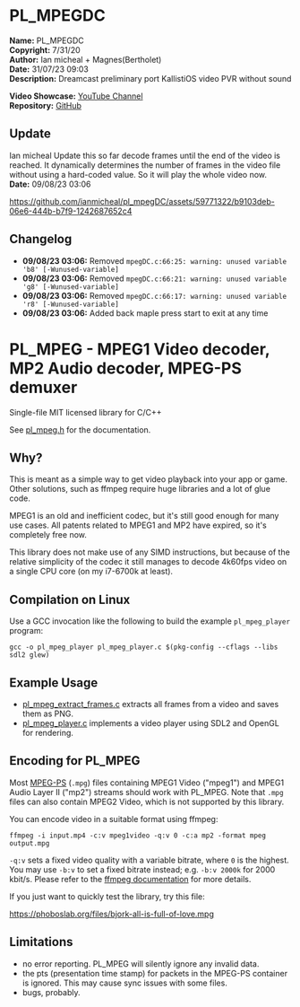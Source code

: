 # PL_MPEGDC

**Name:** PL_MPEGDC  
**Copyright:** 7/31/20  
**Author:** Ian micheal + Magnes(Bertholet)  
**Date:** 31/07/23 09:03  
**Description:** Dreamcast preliminary port KallistiOS video PVR without sound

**Video Showcase:** [YouTube Channel](https://www.youtube.com/@IanMicheal/videos)  
**Repository:** [GitHub](https://github.com/ianmicheal)

## Update

Ian micheal Update this so far decode frames until the end of the video is reached. It dynamically determines the number of frames in the video file without using a hard-coded value. So it will play the whole video now.  
**Date:** 09/08/23 03:06


https://github.com/ianmicheal/pl_mpegDC/assets/59771322/b9103deb-06e6-444b-b7f9-1242687652c4


## Changelog

- **09/08/23 03:06:** Removed `mpegDC.c:66:25: warning: unused variable 'b8' [-Wunused-variable]`
- **09/08/23 03:06:** Removed `mpegDC.c:66:21: warning: unused variable 'g8' [-Wunused-variable]`
- **09/08/23 03:06:** Removed `mpegDC.c:66:17: warning: unused variable 'r8' [-Wunused-variable]`
- **09/08/23 03:06:** Added back maple press start to exit at any time


# PL_MPEG - MPEG1 Video decoder, MP2 Audio decoder, MPEG-PS demuxer

Single-file MIT licensed library for C/C++

See [pl_mpeg.h](https://github.com/phoboslab/pl_mpeg/blob/master/pl_mpeg.h) for
the documentation.


## Why?

This is meant as a simple way to get video playback into your app or game. Other
solutions, such as ffmpeg require huge libraries and a lot of glue code.

MPEG1 is an old and inefficient codec, but it's still good enough for many use
cases. All patents related to MPEG1 and MP2 have expired, so it's completely
free now.

This library does not make use of any SIMD instructions, but because of
the relative simplicity of the codec it still manages to decode 4k60fps video
on a single CPU core (on my i7-6700k at least).

## Compilation on Linux

Use a GCC invocation like the following to build the example `pl_mpeg_player`
program:

```shell
gcc -o pl_mpeg_player pl_mpeg_player.c $(pkg-config --cflags --libs sdl2 glew)
```

## Example Usage

- [pl_mpeg_extract_frames.c](https://github.com/phoboslab/pl_mpeg/blob/master/pl_mpeg_extract_frames.c)
extracts all frames from a video and saves them as PNG.
 - [pl_mpeg_player.c](https://github.com/phoboslab/pl_mpeg/blob/master/pl_mpeg_player.c)
implements a video player using SDL2 and OpenGL for rendering.



## Encoding for PL_MPEG

Most [MPEG-PS](https://en.wikipedia.org/wiki/MPEG_program_stream) (`.mpg`) files
containing MPEG1 Video ("mpeg1") and MPEG1 Audio Layer II ("mp2") streams should
work with PL_MPEG. Note that `.mpg` files can also contain MPEG2 Video, which is
not supported by this library.

You can encode video in a suitable format using ffmpeg:

```
ffmpeg -i input.mp4 -c:v mpeg1video -q:v 0 -c:a mp2 -format mpeg output.mpg
```

`-q:v` sets a fixed video quality with a variable bitrate, where `0` is the 
highest. You may use `-b:v` to set a fixed bitrate instead; e.g. 
`-b:v 2000k` for 2000 kbit/s. Please refer to the 
[ffmpeg documentation](http://ffmpeg.org/ffmpeg.html#Options) for more details.

If you just want to quickly test the library, try this file:

https://phoboslab.org/files/bjork-all-is-full-of-love.mpg


## Limitations

- no error reporting. PL_MPEG will silently ignore any invalid data.
- the pts (presentation time stamp) for packets in the MPEG-PS container is
ignored. This may cause sync issues with some files.
- bugs, probably.
